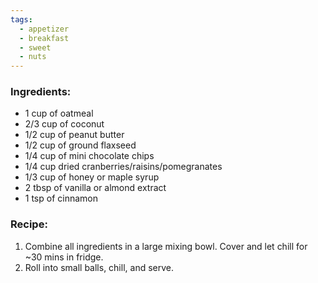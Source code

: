 ```yaml
---
tags:
  - appetizer
  - breakfast
  - sweet
  - nuts
---
```

### Ingredients:
- 1 cup of oatmeal
- 2/3 cup of coconut
- 1/2 cup of peanut butter
- 1/2 cup of ground flaxseed
- 1/4 cup of mini chocolate chips
- 1/4 cup dried cranberries/raisins/pomegranates
- 1/3 cup of honey or maple syrup
- 2 tbsp of vanilla or almond extract
- 1 tsp of cinnamon

### Recipe:
1. Combine all ingredients in a large mixing bowl. Cover and let chill for ~30 mins in fridge.
2. Roll into small balls, chill, and serve. 